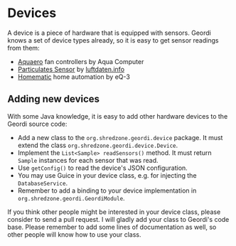 # Devices

A device is a piece of hardware that is equipped with sensors. Geordi knows a set of device types already, so it is easy to get sensor readings from them:

* [Aquaero](./aquaero.html) fan controllers by Aqua Computer
* [Particulates Sensor](./dusty.html) by [luftdaten.info](https://luftdaten.info/)
* [Homematic](./homematic.html) home automation by eQ-3

## Adding new devices

With some Java knowledge, it is easy to add other hardware devices to the Geordi source code:

- Add a new class to the `org.shredzone.geordi.device` package. It must extend the class `org.shredzone.geordi.device.Device`.
- Implement the `List<Sample> readSensors()` method. It must return `Sample` instances for each sensor that was read.
- Use `getConfig()` to read the device's JSON configuration.
- You may use Guice in your device class, e.g. for injecting the `DatabaseService`.
- Remember to add a binding to your device implementation in `org.shredzone.geordi.GeordiModule`.

If you think other people might be interested in your device class, please consider to send a pull request. I will gladly add your class to Geordi's code base. Please remember to add some lines of documentation as well, so other people will know how to use your class.

